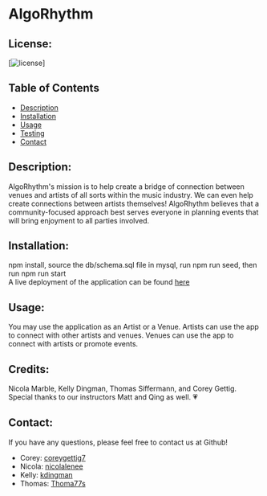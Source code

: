 # AlgoRhythm

  ## License:
  [![license](https://img.shields.io/badge/license--blue.svg)]
  
  ## Table of Contents
  - [Description](#description)
  - [Installation](#installation)
  - [Usage](#usage)
  - [Testing](#testing)
  - [Contact](#contact)

  ## Description:
  AlgoRhythm's mission is to help create a bridge of connection between venues and artists of all sorts within the music industry. We can even help create connections between artists themselves! AlgoRhythm believes that a community-focused approach best serves everyone in planning events that will bring enjoyment to all parties involved.

  ## Installation:
  npm install, source the db/schema.sql file in mysql, run npm run seed, then run npm run start\
  A live deployment of the application can be found [here](https://algorhythm-app.herokuapp.com/)

  ## Usage:
  You may use the application as an Artist or a Venue. Artists can use the app to connect with other artists and venues. Venues can use the app to connect with artists or promote events.

  ## Credits:
  Nicola Marble, Kelly Dingman, Thomas Siffermann, and Corey Gettig. Special thanks to our instructors Matt and Qing as well. 💗




  ## Contact:
  If you have any questions, please feel free to contact us at Github!
  - Corey: [coreygettig7](https://github.com/coreygettig7)
  - Nicola: [nicolalenee](https://github.com/nicolalenee)
  - Kelly: [kdingman](https://github.com/kdingman)
  - Thomas: [Thoma77s](https://github.com/Thoma77s)
